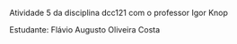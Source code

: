 Atividade 5 da disciplina dcc121 com o professor Igor Knop

Estudante: Flávio Augusto Oliveira Costa